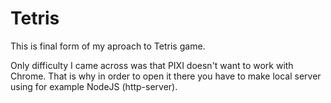 # Tetris

This is final form of my aproach to Tetris game.

Only difficulty I came across was that PIXI doesn't want to work with Chrome.
That is why in order to open it there you have to make local server using for example NodeJS (http-server).



